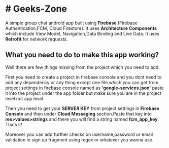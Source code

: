 <h1><b># Geeks-Zone</b></h1>
A simple group chat android app built using <b>Firebase</b> (Firebase Authentication,FCM, Cloud Firestore). It uses <b>Architecture Components</b> which include View Model, Navigation,Data Binding and Live Data. It uses <b>Retrofit</b> for network requests.

<h2>What you need to do to make this app working?</h2>

Well there are few things missing from the project which you need to add.

First you need to create a project in firebase console and you dont need to add any dependency or any thing except one file.which you can get from project settings in firebase console named as <b>'google-services.json'</b> paste it into the project under the app folder but make sure you are in the project level not app level.

Then you need to get your <b>SERVER KEY</b> from project settings in <b>Firebase Console</b> and then under <b>Cloud Messaging</b> section.Paste that key into <b>res>values>strings</b> and there you will find a string named <b>fcm_app_key</b>.
Thats it!

Moreover you can add further checks on username,password or email validation in sign up fragment using regex or whatever you wanna use.
